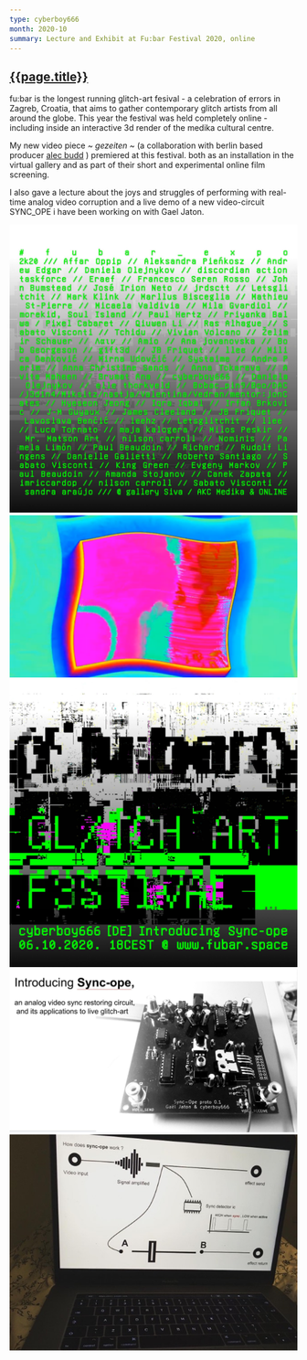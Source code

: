```yaml
---
type: cyberboy666
month: 2020-10
summary: Lecture and Exhibit at Fu:bar Festival 2020, online
---
```


## [ {{page.title}} ]({{page.url}})

fu:bar is the longest running glitch-art fesival - a celebration of errors in Zagreb, Croatia, that aims to gather contemporary glitch artists from all around the globe. This year the festival was held completely online - including inside an interactive 3d render of the medika cultural centre.

My new video piece _~ gezeiten ~_ (a collaboration with berlin based producer [alec budd](https://www.instagram.com/alecbudd/) ) premiered at this festival. both as an installation in the virtual gallery and as part of their short and experimental online film screening.

I also gave a lecture about the joys and struggles of performing with real-time analog video corruption and a live demo of a new video-circuit SYNC_OPE i have been working on with Gael Jaton.

![image](/images/cyberboy666/fubar2020_1.jpg)
![image](/images/cyberboy666/fubar2020_4.png)
![image](/images/cyberboy666/fubar2020_2.jpg)
![image](/images/cyberboy666/fubar2020_3.jpg)
![image](/images/cyberboy666/fubar2020_5.jpg)